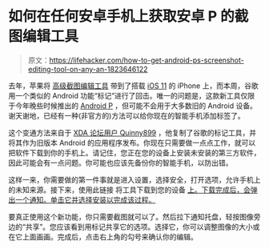 # 如何在任何安卓手机上获取安卓 P 的截图编辑工具

> 原文：<https://lifehacker.com/how-to-get-android-ps-screenshot-editing-tool-on-any-an-1823646122>

去年，苹果将 [高级截图编辑工具](https://lifehacker.com/how-to-get-the-most-out-of-ios-11s-new-screenshot-edito-1818696949) 带到了搭载 [iOS 11](https://lifehacker.com/all-the-features-you-need-to-know-about-in-ios-11-1818714209) 的 iPhone 上，而本周，谷歌用一个类似的 Android 功能“标记”进行了回击。唯一的问题是，这款新工具仅限于今年晚些时候推出的 [Android P](https://lifehacker.com/how-to-get-android-p-on-your-phone-right-now-1823615465) ，但可能不会用于大多数旧的 Android 设备。谢天谢地，已经有一种(非官方的)方法可以给你现在的智能手机添加标签了。



这个变通方法来自于 [XDA 论坛用户 Quinny899](https://forum.xda-developers.com/android/apps-games/app-google-markup-android-p-arm64-t3760345) ，他复制了谷歌的标记工具，并将其作为旧版本 Android 的应用程序发布。你现在只需要做一点点工作，就可以把软件下载到你的手机上。请记住，您正在您的设备上安装未安装的第三方软件，因此可能会有一点问题。你可能也应该先备份你的智能手机，以防出错。

这样一来，你需要做的第一件事就是进入设置，选择安全，打开选项，允许手机上的未知来源。接下来，使用此链接 将工具下载到您的设备 [上。下载完成后，会弹出一个通知。单击它并选择安装以完成该过程。](https://forum.xda-developers.com/attachment.php?attachmentid=4441077&stc=1&d=1520513858)

要真正使用这个新功能，你只需要截图就可以了。然后拉下通知托盘，轻按图像旁边的“共享”。您应该看到用标记共享它的选项。选择它，你可以调整图像的大小或在它上面画画。完成后，点击右上角的勾号来确认你的编辑。